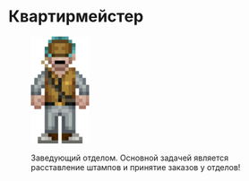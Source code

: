 # Квартирмейстер

<figure><img src="../../../.gitbook/assets/104px-Квартирмейстер.png" alt=""><figcaption><p>Заведующий отделом. Основной задачей является расставление штампов и принятие заказов у отделов!</p></figcaption></figure>
